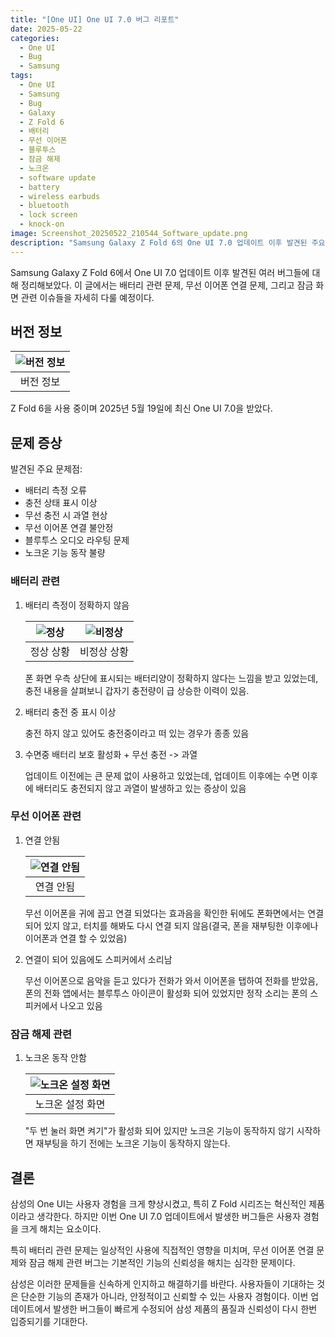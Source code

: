 ```yaml
---
title: "[One UI] One UI 7.0 버그 리포트"
date: 2025-05-22
categories:
  - One UI
  - Bug
  - Samsung
tags:
  - One UI
  - Samsung
  - Bug
  - Galaxy
  - Z Fold 6
  - 배터리
  - 무선 이어폰
  - 블루투스
  - 잠금 해제
  - 노크온
  - software update
  - battery
  - wireless earbuds
  - bluetooth
  - lock screen
  - knock-on
image: Screenshot_20250522_210544_Software_update.png
description: "Samsung Galaxy Z Fold 6의 One UI 7.0 업데이트 이후 발견된 주요 버그들을 정리한 글이다. 배터리 측정 오류, 무선 이어폰 연결 문제, 잠금 화면 관련 이슈 등 경험을 바탕으로 한 버그 리포트를 작성했다."
---
```


Samsung Galaxy Z Fold 6에서 One UI 7.0 업데이트 이후 발견된 여러 버그들에 대해 정리해보았다. 이 글에서는 배터리 관련 문제, 무선 이어폰 연결 문제, 그리고 잠금 화면 관련 이슈들을 자세히 다룰 예정이다.

## 버전 정보

|![버전 정보](Screenshot_20250522_210544_Software_update.png)|
|:---:|
|버전 정보|

Z Fold 6을 사용 중이며 2025년 5월 19일에 최신 One UI 7.0을 받았다.

## 문제 증상

발견된 주요 문제점:

- 배터리 측정 오류
- 충전 상태 표시 이상
- 무선 충전 시 과열 현상
- 무선 이어폰 연결 불안정
- 블루투스 오디오 라우팅 문제
- 노크온 기능 동작 불량

### 배터리 관련

1. 배터리 측정이 정확하지 않음

    |![정상](image03.png)|![비정상](image04.png)|
    |:---:|:---:|
    |정상 상황|비정상 상황|

    폰 화면 우측 상단에 표시되는 배터리양이 정확하지 않다는 느낌을 받고 있었는데, 충전 내용을 살펴보니 갑자기 충전량이 급 상승한 이력이 있음.

1. 배터리 충전 중 표시 이상

    충전 하지 않고 있어도 충전중이라고 떠 있는 경우가 종종 있음

1. 수면중 배터리 보호 활성화 + 무선 충전 -> 과열

    업데이트 이전에는 큰 문제 없이 사용하고 있었는데, 업데이트 이후에는 수면 이후에 배터리도 충전되지 않고 과열이 발생하고 있는 증상이 있음

### 무선 이어폰 관련

1. 연결 안됨

    |![연결 안됨](image05.png)|
    |:---:|
    |연결 안됨|

    무선 이어폰을 귀에 꼽고 연결 되었다는 효과음을 확인한 뒤에도 폰화면에서는 연결 되어 있지 않고, 터치를 해봐도 다시 연결 되지 않음(결국, 폰을 재부팅한 이후에나 이어폰과 연결 할 수 있었음)

1. 연결이 되어 있음에도 스피커에서 소리남

    무선 이어폰으로 음악을 듣고 있다가 전화가 와서 이어폰을 탭하여 전화를 받았음, 폰의 전화 앱에서는 블루투스 아이콘이 활성화 되어 있었지만 정작 소리는 폰의 스피커에서 나오고 있음

### 잠금 해제 관련

1. 노크온 동작 안함

    |![노크온 설정 화면](image06.png)|
    |:---:|
    |노크온 설정 화면|

    "두 번 눌러 화면 켜기"가 활성화 되어 있지만 노크온 기능이 동작하지 않기 시작하면 재부팅을 하기 전에는 노크온 기능이 동작하지 않는다.

## 결론

삼성의 One UI는 사용자 경험을 크게 향상시켰고, 특히 Z Fold 시리즈는 혁신적인 제품이라고 생각한다. 하지만 이번 One UI 7.0 업데이트에서 발생한 버그들은 사용자 경험을 크게 해치는 요소이다.

특히 배터리 관련 문제는 일상적인 사용에 직접적인 영향을 미치며, 무선 이어폰 연결 문제와 잠금 해제 관련 버그는 기본적인 기능의 신뢰성을 해치는 심각한 문제이다.

삼성은 이러한 문제들을 신속하게 인지하고 해결하기를 바란다. 사용자들이 기대하는 것은 단순한 기능의 존재가 아니라, 안정적이고 신뢰할 수 있는 사용자 경험이다. 이번 업데이트에서 발생한 버그들이 빠르게 수정되어 삼성 제품의 품질과 신뢰성이 다시 한번 입증되기를 기대한다.
